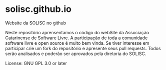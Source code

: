 # solisc.github.io

Website da SOLISC no github

Neste repositório aprensentamos o código do webSite da Associação Catarinense de Software Livre. A participação de toda a comunidade software livre e open source é muito bem vinda. Se tiver interesse em participar crie um fork do repositório e apresente seus pull requests. Todos serão analisados e poderão ser aprovados pela diretoria do SOLISC.

License: GNU GPL 3.0 or later
